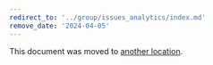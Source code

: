 ```yaml
---
redirect_to: '../group/issues_analytics/index.md'
remove_date: '2024-04-05'
---
```


This document was moved to [another location](../group/issues_analytics/index.md).

<!-- This redirect file can be deleted after <2024-04-05>. -->
<!-- Redirects that point to other docs in the same project expire in three months. -->
<!-- Redirects that point to docs in a different project or site (for example, link is not relative and starts with `https:`) expire in one year. -->
<!-- Before deletion, see: https://docs.gitlab.com/ee/development/documentation/redirects.html -->
